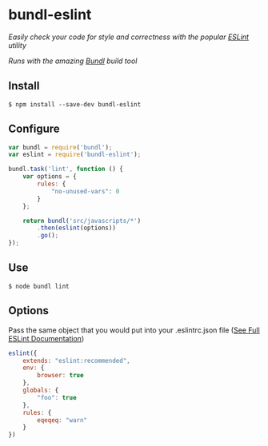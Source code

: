 # bundl-eslint

*Easily check your code for style and correctness with the popular [ESLint](http://eslint.org/) utility*

*Runs with the amazing [Bundl](https://github.com/seebigs/bundl) build tool*

## Install

```
$ npm install --save-dev bundl-eslint
```

## Configure

```js
var bundl = require('bundl');
var eslint = require('bundl-eslint');

bundl.task('lint', function () {
    var options = {
        rules: {
            "no-unused-vars": 0
        }
    };

    return bundl('src/javascripts/*')
        .then(eslint(options))
        .go();
});
```

## Use

```
$ node bundl lint
```

## Options

Pass the same object that you would put into your .eslintrc.json file ([See Full ESLint Documentation](http://eslint.org/docs/user-guide/configuring))

```js
eslint({
    extends: "eslint:recommended",
    env: {
        browser: true
    },
    globals: {
        "foo": true
    },
    rules: {
        eqeqeq: "warn"
    }
})
```
